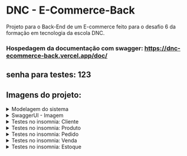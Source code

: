 # DNC - E-Commerce-Back
Projeto para o Back-End de um E-commerce feito para o desafio 6 da formação em tecnologia da escola DNC.

### Hospedagem da documentação com swagger: https://dnc-ecommerce-back.vercel.app/doc/
senha para testes: 123
----------------------------------------------------------------------------------------------------------
## Imagens do projeto:

<details>
<summary>Modelagem do sistema</summary>
  
![Diagrama de venda](/public/DiagramaDeVenda.png)

</details>

<details>
<summary>SwaggerUI - Imagem</summary>
  
![SwaggerUI - Imagem](/public/api.png)

</details>

<details>
<summary> Testes no insomnia: Cliente</summary>

#### Insomnia Cliente - Cadastro
![Insomnia Cliente - Cadastro](/public/InsomniaCliente/cadastro.jpg)
#### Insomnia Cliente - Edição
![Insomnia Cliente - Edição](/public/InsomniaCliente/Editar.jpg)
#### Insomnia Cliente - Buscar todos
![Insomnia Cliente - Buscar todos](/public/InsomniaCliente/buscarTodos.jpg)
#### Insomnia Cliente - Buscar por ID
![Insomnia Cliente - Buscar por ID](/public/InsomniaCliente/buscarID.jpg)
#### Insomnia Cliente - Deletar
![Insomnia Cliente - Deletar](/public/InsomniaCliente/deletar.jpg)

</details>

<details>
<summary>Testes no insomnia: Produto</summary>

#### Insomnia Produto - Cadastrar Produto
![Insomnia Produto - cadastrar Produto](/public/InsomniaProdutos/cadastroProduto.jpg)
#### Insomnia Produto - Buscar Produtos
![Insomnia Produto - Buscar Produtos](/public/InsomniaProdutos/produtosCadastrados.jpg)
#### Insomnia Produto - Buscar Produto especifico
![Insomnia Produto - Buscar Produto especifico](/public/InsomniaProdutos/produtoEspecifico.jpg)

</details>

<details>
<summary>Testes no insomnia: Pedido</summary>

#### Insomnia Pedido - Incluir Item no Pedido
![Insomnia Pedido - incluir Item no Pedido](/public/InsomniaPedido/incluirItemPedido.jpg)
#### Insomnia Pedido - Listar Pedido do Cliente
![Insomnia Pedido - listar Pedido do Cliente](/public/InsomniaPedido/listarPedidoCliente.jpg)
#### Insomnia Pedido - Deletar Pedido do Cliente
![Insomnia Pedido - Deletar Pedido do Cliente](/public/InsomniaPedido/pedidoDeletado.jpg)

</details>

<details>
<summary>Testes no insomnia: Venda</summary>

#### Insomnia Venda - Gerar Venda
![Insomnia Venda - Gerar Venda](/public/InsomniaVenda/gerarVenda.jpg)
#### Insomnia Venda - Buscar Venda especifica
![Insomnia Venda - Buscar Venda especifica](/public/InsomniaVenda/vendaEspecifica.jpg)
#### Insomnia Venda - Buscar todas as vendas
![Insomnia Venda - Buscar todas as vendas](/public/InsomniaVenda/vendasFeitas.jpg)
#### Insomnia Venda - Deletar Venda especifica
![Insomnia Venda - Deletar Venda especifica](/public/InsomniaVenda/deletarVenda.jpg)

</details>

<details>
<summary>Testes no insomnia: Estoque</summary>

#### Insomnia Estoque - Atualizar Produto
![Insomnia Estoque - Atualizar Produto](/public/InsomniaEstoque/atualizarProduto.jpg)
#### Insomnia Estoque - Mostrar Estoque
![Insomnia Estoque - Mostrar Estoque](/public/InsomniaEstoque/estoque.jpg)
#### Insomnia Estoque - Buscar produto especifico
![Insomnia Estoque - Buscar produto especifico](/public/InsomniaEstoque/itemEspecifico.jpg)
#### Insomnia Estoque - Remover produto do sistema
![Insomnia Estoque - Remover produto do sistema](/public/InsomniaEstoque/produtoRemovido.jpg)

</details>

